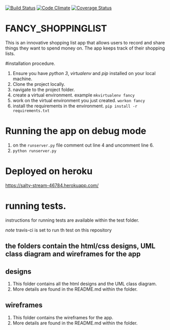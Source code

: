 [![Build Status](https://travis-ci.org/dann254/fancy-shoppinglist.svg?branch=flask-basics)](https://travis-ci.org/dann254/fancy-shoppinglist)
[![Code Climate](https://codeclimate.com/github/dann254/fancy-shoppinglist/badges/gpa.svg)](https://codeclimate.com/github/dann254/fancy-shoppinglist/)
[![Coverage Status](https://coveralls.io/repos/github/dann254/fancy-shoppinglist/badge.svg)](https://coveralls.io/github/dann254/fancy-shoppinglist)

# FANCY_SHOPPINGLIST
This is an innovative shopping list app that allows users to record and share things they want to spend money on. The app keeps track of their shopping lists.

#installation procedure.
  1. Ensure you have *python 3*, *virtualenv* and *pip* installed on your local machine.
  2. Clone the project locally.
  3. navigate to the project folder.
  4. create a virtual environment. example `mkvirtualenv fancy`
  5. work on the virtual environment you just created. `workon fancy`
  6. install the requirements in the environment. `pip install -r requirements.txt`

# Running the app on debug mode
  1. on the `runserver.py` file comment out line 4 and uncomment line 6.
  2. `python runserver.py`

# Deployed on heroku
  https://salty-stream-46784.herokuapp.com/

# running tests.
  instructions for running tests are available within the test folder.

  *note* travis-ci is set to run th test on this repository

## the folders contain the html/css designs, UML class diagram and wireframes for the app

## designs
  1. This folder contains all the html designs and the UML class diagram.
  2. More details are found in the README.md within the folder.

## wireframes
  1. This folder contains the wireframes for the app.
  2. More details are found in the README.md within the folder.
